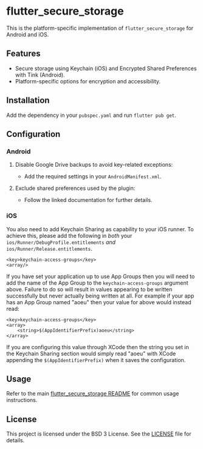 # flutter_secure_storage

This is the platform-specific implementation of `flutter_secure_storage` for Android and iOS.

## Features

- Secure storage using Keychain (iOS) and Encrypted Shared Preferences with Tink (Android).
- Platform-specific options for encryption and accessibility.

## Installation

Add the dependency in your `pubspec.yaml` and run `flutter pub get`.

## Configuration

### Android

1. Disable Google Drive backups to avoid key-related exceptions:
    - Add the required settings in your `AndroidManifest.xml`.

2. Exclude shared preferences used by the plugin:
    - Follow the linked documentation for further details.

### iOS

You also need to add Keychain Sharing as capability to your iOS runner. To achieve this, please add the following in *both* your `ios/Runner/DebugProfile.entitlements` *and* `ios/Runner/Release.entitlements`.

```
<key>keychain-access-groups</key>
<array/>
```

If you have set your application up to use App Groups then you will need to add the name of the App Group to the `keychain-access-groups` argument above. Failure to do so will result in values appearing to be written successfully but never actually being written at all. For example if your app has an App Group named "aoeu" then your value for above would instead read:

```
<key>keychain-access-groups</key>
<array>
	<string>$(AppIdentifierPrefix)aoeu</string>
</array>
```

If you are configuring this value through XCode then the string you set in the Keychain Sharing section would simply read "aoeu" with XCode appending the `$(AppIdentifierPrefix)` when it saves the configuration.

## Usage

Refer to the main [flutter_secure_storage README](../README.md) for common usage instructions.

## License

This project is licensed under the BSD 3 License. See the [LICENSE](../LICENSE) file for details.
